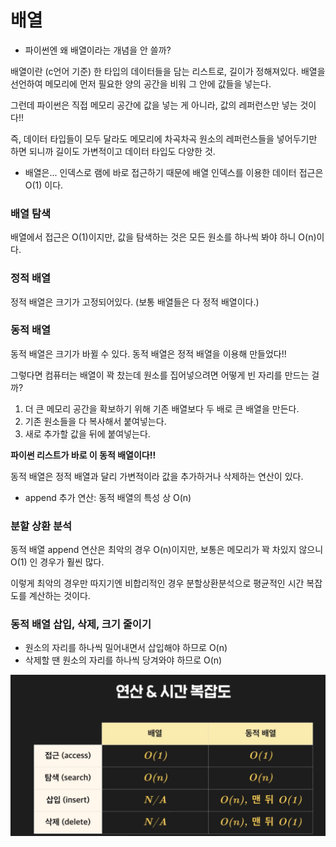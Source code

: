 # 배열

* 파이썬엔 왜 배열이라는 개념을 안 쓸까?

배열이란 (c언어 기준) 한 타입의 데이터들을 담는 리스트로, 길이가 정해져있다. 배열을 선언하여 메모리에 먼저 필요한 양의 공간을 비워 그 안에 값들을 넣는다.

그런데 파이썬은 직접 메모리 공간에 값을 넣는 게 아니라, 값의 레퍼런스만 넣는 것이다!!

즉, 데이터 타입들이 모두 달라도 메모리에 차곡차곡 원소의 레퍼런스들을 넣어두기만 하면 되니까 길이도 가변적이고 데이터 타입도 다양한 것.

* 배열은...
인덱스로 램에 바로 접근하기 때문에 배열 인덱스를 이용한 데이터 접근은 O(1) 이다.


### 배열 탐색
배열에서 접근은 O(1)이지만, 값을 탐색하는 것은 모든 원소를 하나씩 봐야 하니 O(n)이다.


### 정적 배열
정적 배열은 크기가 고정되어있다. (보통 배열들은 다 정적 배열이다.)


### 동적 배열
동적 배열은 크기가 바뀔 수 있다. 동적 배열은 정적 배열을 이용해 만들었다!!

그렇다면 컴퓨터는 배열이 꽉 찼는데 원소를 집어넣으려면 어떻게 빈 자리를 만드는 걸까?
1. 더 큰 메모리 공간을 확보하기 위해 기존 배열보다 두 배로 큰 배열을 만든다.
2. 기존 원소들을 다 복사해서 붙여넣는다.
3. 새로 추가할 값을 뒤에 붙여넣는다. 

**파이썬 리스트가 바로 이 동적 배열이다!!** 

동적 배열은 정적 배열과 달리 가변적이라 값을 추가하거나 삭제하는 연산이 있다.
* append 추가 연산: 동적 배열의 특성 상 O(n)


### 분할 상환 분석
동적 배열 append 연산은 최악의 경우 O(n)이지만, 보통은 메모리가 꽉 차있지 않으니 O(1) 인 경우가 훨씬 많다.

이렇게 최악의 경우만 따지기엔 비합리적인 경우 분할상환분석으로 평균적인 시간 복잡도를 계산하는 것이다. 



### 동적 배열 삽입, 삭제, 크기 줄이기
* 원소의 자리를 하나씩 밀어내면서 삽입해야 하므로 O(n)
* 삭제할 땐 원소의 자리를 하나씩 당겨와야 하므로 O(n)


![Alt text](image.png)
